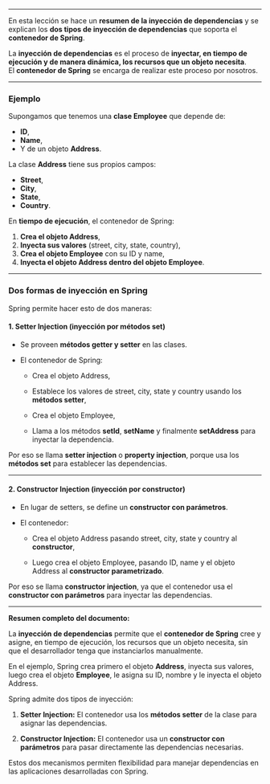 
---

En esta lección se hace un **resumen de la inyección de dependencias** y se explican los **dos tipos de inyección de dependencias** que soporta el **contenedor de Spring**.

La **inyección de dependencias** es el proceso de **inyectar, en tiempo de ejecución y de manera dinámica, los recursos que un objeto necesita**.  
El **contenedor de Spring** se encarga de realizar este proceso por nosotros.

---

### Ejemplo

Supongamos que tenemos una **clase Employee** que depende de:

- **ID**,
- **Name**,
- Y de un objeto **Address**.

La clase **Address** tiene sus propios campos:

- **Street**,
- **City**,
- **State**,
- **Country**.

En **tiempo de ejecución**, el contenedor de Spring:

1. **Crea el objeto Address**,
2. **Inyecta sus valores** (street, city, state, country),
3. **Crea el objeto Employee** con su ID y name,
4. **Inyecta el objeto Address dentro del objeto Employee**.

---

### Dos formas de inyección en Spring

Spring permite hacer esto de dos maneras:

#### 1. **Setter Injection (inyección por métodos set)**

- Se proveen **métodos getter y setter** en las clases.
    
- El contenedor de Spring:
    
    - Crea el objeto Address,
        
    - Establece los valores de street, city, state y country usando los **métodos setter**,
        
    - Crea el objeto Employee,
        
    - Llama a los métodos **setId**, **setName** y finalmente **setAddress** para inyectar la dependencia.
        

Por eso se llama **setter injection** o **property injection**, porque usa los **métodos set** para establecer las dependencias.

---

#### 2. **Constructor Injection (inyección por constructor)**

- En lugar de setters, se define un **constructor con parámetros**.
    
- El contenedor:
    
    - Crea el objeto Address pasando street, city, state y country al **constructor**,
        
    - Luego crea el objeto Employee, pasando ID, name y el objeto Address al **constructor parametrizado**.
        

Por eso se llama **constructor injection**, ya que el contenedor usa el **constructor con parámetros** para inyectar las dependencias.

---

**Resumen completo del documento:**

La **inyección de dependencias** permite que el **contenedor de Spring** cree y asigne, en tiempo de ejecución, los recursos que un objeto necesita, sin que el desarrollador tenga que instanciarlos manualmente.

En el ejemplo, Spring crea primero el objeto **Address**, inyecta sus valores, luego crea el objeto **Employee**, le asigna su ID, nombre y le inyecta el objeto Address.

Spring admite dos tipos de inyección:

1. **Setter Injection:** El contenedor usa los **métodos setter** de la clase para asignar las dependencias.
    
2. **Constructor Injection:** El contenedor usa un **constructor con parámetros** para pasar directamente las dependencias necesarias.
    

Estos dos mecanismos permiten flexibilidad para manejar dependencias en las aplicaciones desarrolladas con Spring.